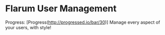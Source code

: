 # Flarum User Management
Progress:
[Progress(http://progressed.io/bar/30)]
Manage every aspect of your users, with style!
